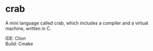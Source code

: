 # crab
A mini language called crab, which includes a compiler and a virtual machine, written in C.

IDE: Clion  
Build: Cmake
